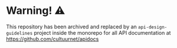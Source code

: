 # Warning! ⚠️

This repository has been archived and replaced by an `api-design-guidelines` project inside the monorepo for all API documentation at https://github.com/cultuurnet/apidocs
